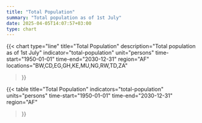 ```yaml
---
title: "Total Population"
summary: "Total population as of 1st July"
date: 2025-04-05T14:07:57+03:00
type: chart
---
```


{{< chart
    type="line"
    title="Total Population"
    description="Total population as of 1st July"
    indicator="total-population"
    unit="persons"
    time-start="1950-01-01"
    time-end="2030-12-31"
    region="AF"
    locations="BW,CD,EG,GH,KE,MU,NG,RW,TD,ZA"
>}}

{{< table
    title="Total Population"
    indicators="total-population"
    units="persons"
    time-start="1950-01-01"
    time-end="2030-12-31"
    region="AF"
>}}
